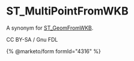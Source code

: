 # ST\_MultiPointFromWKB

A synonym for [ST\_GeomFromWKB](https://mariadb.com/kb/en/st_geomfromwkbt).

CC BY-SA / Gnu FDL

{% @marketo/form formId="4316" %}
